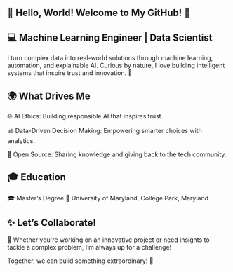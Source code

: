 ## 👋 Hello, World! Welcome to My GitHub! 🚀

## 💻 Machine Learning Engineer | Data Scientist 

I turn complex data into real-world solutions through machine learning, automation, and explainable AI. Curious by nature, I love building intelligent systems that inspire trust and innovation. 🌟

## 🌍 What Drives Me

🌐 AI Ethics: Building responsible AI that inspires trust.

📊 Data-Driven Decision Making: Empowering smarter choices with analytics.

🤝 Open Source: Sharing knowledge and giving back to the tech community.


## 🎓 Education

🎓 Master’s Degree 
🏫 University of Maryland, College Park, Maryland


## ✨ Let’s Collaborate!

🚀 Whether you're working on an innovative project or need insights to tackle a complex problem, I’m always up for a challenge!


Together, we can build something extraordinary! 🙌

